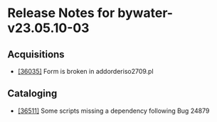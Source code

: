 
# Release Notes for bywater-v23.05.10-03

## Acquisitions

- [[36035]](http://bugs.koha-community.org/bugzilla3/show_bug.cgi?id=36035) Form is broken in addorderiso2709.pl

## Cataloging

- [[36511]](http://bugs.koha-community.org/bugzilla3/show_bug.cgi?id=36511) Some scripts missing a dependency following Bug 24879


